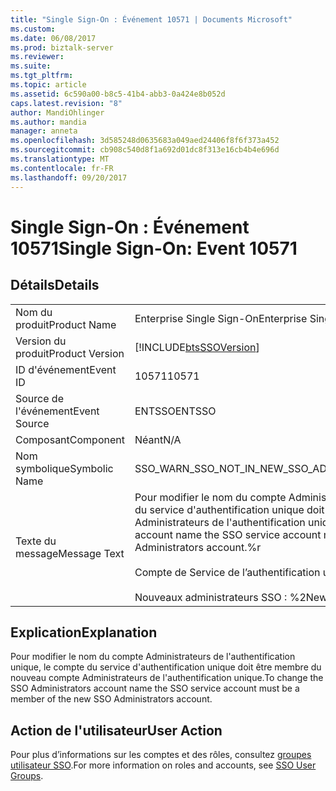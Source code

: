 ```yaml
---
title: "Single Sign-On : Événement 10571 | Documents Microsoft"
ms.custom: 
ms.date: 06/08/2017
ms.prod: biztalk-server
ms.reviewer: 
ms.suite: 
ms.tgt_pltfrm: 
ms.topic: article
ms.assetid: 6c590a00-b8c5-41b4-abb3-0a424e8b052d
caps.latest.revision: "8"
author: MandiOhlinger
ms.author: mandia
manager: anneta
ms.openlocfilehash: 3d585248d0635683a049aed24406f8f6f373a452
ms.sourcegitcommit: cb908c540d8f1a692d01dc8f313e16cb4b4e696d
ms.translationtype: MT
ms.contentlocale: fr-FR
ms.lasthandoff: 09/20/2017
---
```

# <a name="single-sign-on-event-10571"></a><span data-ttu-id="86246-102">Single Sign-On : Événement 10571</span><span class="sxs-lookup"><span data-stu-id="86246-102">Single Sign-On: Event 10571</span></span>
## <a name="details"></a><span data-ttu-id="86246-103">Détails</span><span class="sxs-lookup"><span data-stu-id="86246-103">Details</span></span>  
  
|||  
|-|-|  
|<span data-ttu-id="86246-104">Nom du produit</span><span class="sxs-lookup"><span data-stu-id="86246-104">Product Name</span></span>|<span data-ttu-id="86246-105">Enterprise Single Sign-On</span><span class="sxs-lookup"><span data-stu-id="86246-105">Enterprise Single Sign-On</span></span>|  
|<span data-ttu-id="86246-106">Version du produit</span><span class="sxs-lookup"><span data-stu-id="86246-106">Product Version</span></span>|[!INCLUDE[btsSSOVersion](../includes/btsssoversion-md.md)]|  
|<span data-ttu-id="86246-107">ID d'événement</span><span class="sxs-lookup"><span data-stu-id="86246-107">Event ID</span></span>|<span data-ttu-id="86246-108">10571</span><span class="sxs-lookup"><span data-stu-id="86246-108">10571</span></span>|  
|<span data-ttu-id="86246-109">Source de l'événement</span><span class="sxs-lookup"><span data-stu-id="86246-109">Event Source</span></span>|<span data-ttu-id="86246-110">ENTSSO</span><span class="sxs-lookup"><span data-stu-id="86246-110">ENTSSO</span></span>|  
|<span data-ttu-id="86246-111">Composant</span><span class="sxs-lookup"><span data-stu-id="86246-111">Component</span></span>|<span data-ttu-id="86246-112">Néant</span><span class="sxs-lookup"><span data-stu-id="86246-112">N/A</span></span>|  
|<span data-ttu-id="86246-113">Nom symbolique</span><span class="sxs-lookup"><span data-stu-id="86246-113">Symbolic Name</span></span>|<span data-ttu-id="86246-114">SSO_WARN_SSO_NOT_IN_NEW_SSO_ADMIN</span><span class="sxs-lookup"><span data-stu-id="86246-114">SSO_WARN_SSO_NOT_IN_NEW_SSO_ADMIN</span></span>|  
|<span data-ttu-id="86246-115">Texte du message</span><span class="sxs-lookup"><span data-stu-id="86246-115">Message Text</span></span>|<span data-ttu-id="86246-116">Pour modifier le nom du compte Administrateurs de l'authentification unique, le compte du service d'authentification unique doit être membre du nouveau compte Administrateurs de l'authentification unique.%r</span><span class="sxs-lookup"><span data-stu-id="86246-116">To change the SSO Administrators account name the SSO service account must be a member of the new SSO Administrators account.%r</span></span><br /><br /> <span data-ttu-id="86246-117">Compte de Service de l’authentification unique : %1 %r</span><span class="sxs-lookup"><span data-stu-id="86246-117">SSO Service Account: %1%r</span></span><br /><br /> <span data-ttu-id="86246-118">Nouveaux administrateurs SSO : %2</span><span class="sxs-lookup"><span data-stu-id="86246-118">New SSO Administrators: %2</span></span>|  
  
## <a name="explanation"></a><span data-ttu-id="86246-119">Explication</span><span class="sxs-lookup"><span data-stu-id="86246-119">Explanation</span></span>  
 <span data-ttu-id="86246-120">Pour modifier le nom du compte Administrateurs de l'authentification unique, le compte du service d'authentification unique doit être membre du nouveau compte Administrateurs de l'authentification unique.</span><span class="sxs-lookup"><span data-stu-id="86246-120">To change the SSO Administrators account name the SSO service account must be a member of the new SSO Administrators account.</span></span>  
  
## <a name="user-action"></a><span data-ttu-id="86246-121">Action de l'utilisateur</span><span class="sxs-lookup"><span data-stu-id="86246-121">User Action</span></span>  
 <span data-ttu-id="86246-122">Pour plus d’informations sur les comptes et des rôles, consultez [groupes utilisateur SSO](../core/sso-user-groups.md).</span><span class="sxs-lookup"><span data-stu-id="86246-122">For more information on roles and accounts, see [SSO User Groups](../core/sso-user-groups.md).</span></span>